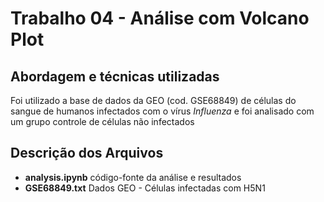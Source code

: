 # Trabalho 04 - Análise com Volcano Plot

## Abordagem e técnicas utilizadas

Foi utilizado a base de dados da GEO (cod. GSE68849) de células do sangue de humanos infectados com o vírus _Influenza_ e foi analisado com um grupo controle de células não infectados

## Descrição dos Arquivos
- **analysis.ipynb** código-fonte da análise e resultados
- **GSE68849.txt** Dados GEO - Células infectadas com H5N1
